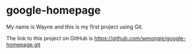 # google-homepage
My name is Wayne and this is my first project using Git.

The link to this project on GitHub is https://github.com/wmongie/google-homepage.git